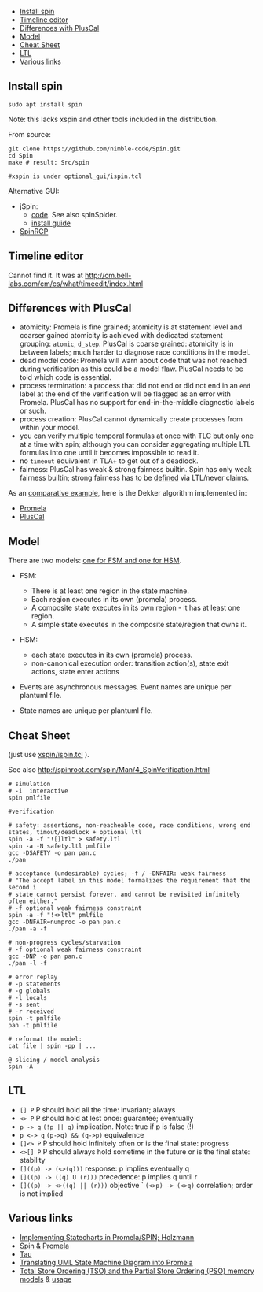 - [Install spin](#install-spin)
- [Timeline editor](#timeline-editor)
- [Differences with PlusCal](#differences-with-pluscal)
- [Model](#model)
- [Cheat Sheet](#cheat-sheet)
- [LTL](#ltl)
- [Various links](#various-links)

## Install spin

```
sudo apt install spin
```
Note: this lacks xspin and other tools included in the distribution.

From source:

```
git clone https://github.com/nimble-code/Spin.git
cd Spin
make # result: Src/spin

#xspin is under optional_gui/ispin.tcl
```
Alternative GUI: 
- jSpin:
  - [code](https://github.com/motib/jspin). See also spinSpider.
  - [install guide](https://gist.github.com/kocsenc/10130261)
- [SpinRCP](http://lms.uni-mb.si/spinrcp/)

## Timeline editor

Cannot find it. It was at http://cm.bell-labs.com/cm/cs/what/timeedit/index.html

## Differences with PlusCal

- atomicity: Promela is fine grained; atomicity is at statement level and coarser gained atomicity is achieved with 
  dedicated statement grouping: ```atomic```, ```d_step```. 
  PlusCal is coarse grained: atomicity is in between labels; much harder to diagnose race conditions in the model.
- dead model code: Promela will warn about code that was not reached during verification as this could be a model flaw. 
  PlusCal needs to be told which code is essential.
- process termination: a process that did not end or did not end in an ```end``` label at the end of the verification 
  will be flagged as an error with Promela.
  PlusCal has no support for end-in-the-middle diagnostic labels or such.
- process creation: PlusCal cannot dynamically create processes from within your model.
- you can verify multiple temporal formulas at once with TLC but only one at a time with spin; although you can
  consider aggregating multiple LTL formulas into one until it becomes impossible to read it.
- no ```timeout``` equivalent in TLA+ to get out of a deadlock.
- fairness: PlusCal has weak & strong fairness builtin. 
  Spin has only weak fairness builtin; strong fairness has to be [defined](https://spinroot.com/fluxbb/viewtopic.php?id=671) via LTL/never claims.

As an [comparative example](https://accu.org/journals/overload/32/183/melinte/), here is the Dekker algorithm implemented in:
- [Promela](https://spinroot.com/spin/Man/Manual.html)
- [PlusCal](https://github.com/duerrfk/skp/blob/master/criticalsection5dekker/criticalsection5dekker.tla)

## Model

There are two models: [one for FSM and one for HSM](https://accu.org/journals/overload/33/186/melinte/). 

- FSM: 
  - There is at least one region in the state machine.
  - Each region executes in its own (promela) process.
  - A composite state executes in its own region - it has at
    least one region.
  - A simple state executes in the composite state/region 
    that owns it. 
- HSM:
  - each state executes in its own (promela) process.
  - non-canonical execution order: transition action(s), state 
    exit actions, state enter actions

- Events are asynchronous messages. Event names are unique per 
  plantuml file.
- State names are unique per plantuml file.

## Cheat Sheet

(just use [xspin/ispin.tcl](https://raw.githubusercontent.com/nimble-code/Spin/master/optional_gui/ispin.tcl) ). 

See also http://spinroot.com/spin/Man/4_SpinVerification.html

```
# simulation
# -i  interactive
spin pmlfile
```
```
#verification

# safety: assertions, non-reacheable code, race conditions, wrong end states, timout/deadlock + optional ltl
spin -a -f "![]ltl" > safety.ltl
spin -a -N safety.ltl pmlfile
gcc -DSAFETY -o pan pan.c
./pan

# acceptance (undesirable) cycles; -f / -DNFAIR: weak fairness
# "The accept label in this model formalizes the requirement that the second i
# state cannot persist forever, and cannot be revisited infinitely often either."
# -f optional weak fairness constraint
spin -a -f "!<>ltl" pmlfile
gcc -DNFAIR=numproc -o pan pan.c
./pan -a -f

# non-progress cycles/starvation
# -f optional weak fairness constraint
gcc -DNP -o pan pan.c
./pan -l -f
```
```
# error replay
# -p statements
# -g globals
# -l locals
# -s sent
# -r received
spin -t pmlfile
pan -t pmlfile
```
```
# reformat the model:
cat file | spin -pp | ...
```

```
@ slicing / model analysis
spin -A
```

## LTL
- ```[] P``` P should hold all the time: invariant; always
- ```<> P``` P should hold at lest once: guarantee; eventually
- ```p -> q``` ```(!p || q)``` implication. Note: true if p is false (!)
- ```p <-> q``` ```(p->q) && (q->p)``` equivalence
- ```[]<> P``` P should hold infinitely often or is the final state: progress
- ```<>[] P``` P should always hold sometime in the future or is the final state: stability
- ```[]((p) -> (<>(q)))``` response: p implies eventually q
- ```[]((p) -> ((q) U (r)))``` precedence: p implies q until r
- ```[]((p) -> <>((q) || (r)))``` objective
` ```(<>p) -> (<>q)``` correlation; order is not implied


## Various links
- [Implementing Statecharts in Promela/SPIN; Holzmann](https://www.researchgate.net/publication/2262971_Implementing_Statecharts_in_PromelaSPIN)
- [Spin & Promela](https://spinroot.com)
- [Tau](https://data.caltech.edu/records/8exsc-7h074)
- [Translating UML State Machine Diagram into Promela](https://www.iaeng.org/publication/IMECS2017/IMECS2017_pp512-516.pdf)
- [Total Store Ordering (TSO) and the Partial Store Ordering (PSO) memory models](https://github.com/plasklab/mmlib) & [usage](https://brilliantsugar.github.io/posts/how-i-learned-to-stop-worrying-and-love-juggling-c++-atomics/)
